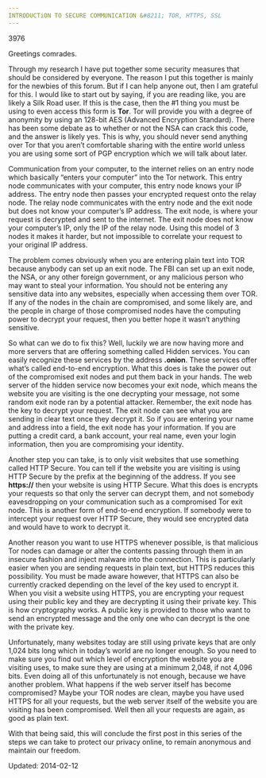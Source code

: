```yaml
---
INTRODUCTiON TO SECURE COMMUNICATION &#8211; TOR, HTTPS, SSL
---
```

3976


<p>Greetings comrades.</p>
<p>Through my research I have put together some security measures that should be considered by everyone. The reason I put this together is mainly for the newbies of this forum. But if I can help anyone out, then I am grateful for this. I would like to start out by saying, if you are reading like, you are likely a Silk Road user. If this is the case, then the #1 thing you must be using to even access this form is <strong>Tor</strong>. Tor will provide you with a degree of anonymity by using an 128-bit AES (Advanced Encryption Standard). There has been some debate as to whether or not the NSA can crack this code, and the answer is likely yes. This is why, you should never send anything over Tor that you aren&#8217;t comfortable sharing with the entire world unless you are using some sort of PGP encryption which we will talk about later.</p>
<p>Communication from your computer, to the internet relies on an entry node which basically &#8220;enters your computer&#8221; into the Tor network. This entry node communicates with your computer, this entry node knows your IP address. The entry node then passes your encrypted request onto the relay node. The relay node communicates with the entry node and the exit node but does not know your computer&#8217;s IP address. The exit node, is where your request is decrypted and sent to the internet. The exit node does not know your computer&#8217;s IP, only the IP of the relay node. Using this model of 3 nodes it makes it harder, but not impossible to correlate your request to your original IP address.</p>
<p>The problem comes obviously when you are entering plain text into TOR because anybody can set up an exit node. The FBI can set up an exit node, the NSA, or any other foreign government, or any malicious person who may want to steal your information. You should not be entering any sensitive data into any websites, especially when accessing them over TOR. If any of the nodes in the chain are compromised, and some likely are, and the people in charge of those compromised nodes have the computing power to decrypt your request, then you better hope it wasn&#8217;t anything sensitive.</p>
<p>So what can we do to fix this? Well, luckily we are now having more and more servers that are offering something called Hidden services. You can easily recognize these services by the address <strong>.onion</strong>. These services offer what&#8217;s called end-to-end encryption. What this does is take the power out of the compromised exit nodes and put them back in your hands. The web server of the hidden service now becomes your exit node, which means the website you are visiting is the one decrypting your message, not some random exit node ran by a potential attacker. Remember, the exit node has the key to decrypt your request. The exit node can see what you are sending in clear text once they decrypt it. So if you are entering your name and address into a field, the exit node has your information. If you are putting a credit card, a bank account, your real name, even your login information, then you are compromising your identity.</p>
<p>Another step you can take, is to only visit websites that use something called HTTP Secure. You can tell if the website you are visiting is using HTTP Secure by the prefix at the beginning of the address. If you see <strong>https://</strong> then your website is using HTTP Secure. What this does is encrypts your requests so that only the server can decrypt them, and not somebody eavesdropping on your communication such as a compromised Tor exit node. This is another form of end-to-end encryption. If somebody were to intercept your request over HTTP Secure, they would see encrypted data and would have to work to decrypt it.</p>
<p>Another reason you want to use HTTPS whenever possible, is that malicious Tor nodes can damage or alter the contents passing through them in an insecure fashion and inject malware into the connection. This is particularly easier when you are sending requests in plain text, but HTTPS reduces this possibility. You must be made aware however, that HTTPS can also be currently cracked depending on the level of the key used to encrypt it. When you visit a website using HTTPS, you are encrypting your request using their public key and they are decrypting it using their private key. This is how cryptography works. A public key is provided to those who want to send an encrypted message and the only one who can decrypt is the one with the private key.</p>
<p>Unfortunately, many websites today are still using private keys that are only 1,024 bits long which in today&#8217;s world are no longer enough. So you need to make sure you find out which level of encryption the website you are visiting uses, to make sure they are using at a minimum 2,048, if not 4,096 bits. Even doing all of this unfortunately is not enough, because we have another problem. What happens if the web server itself has become compromised? Maybe your TOR nodes are clean, maybe you have used HTTPS for all your requests, but the web server itself of the website you are visiting has been compromised. Well then all your requests are again, as good as plain text.</p>
<p>With that being said, this will conclude the first post in this series of the steps we can take to protect our privacy online, to remain anonymous and maintain our freedom.</p>

Updated: 2014-02-12

